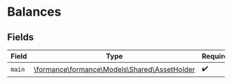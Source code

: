 # Balances


## Fields

| Field                                                                              | Type                                                                               | Required                                                                           | Description                                                                        |
| ---------------------------------------------------------------------------------- | ---------------------------------------------------------------------------------- | ---------------------------------------------------------------------------------- | ---------------------------------------------------------------------------------- |
| `main`                                                                             | [\formance\formance\Models\Shared\AssetHolder](../../models/shared/AssetHolder.md) | :heavy_check_mark:                                                                 | N/A                                                                                |